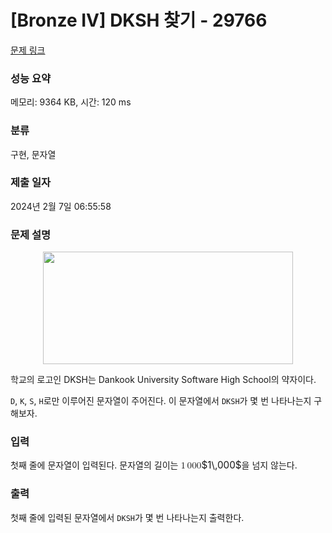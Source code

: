 # [Bronze IV] DKSH 찾기 - 29766 

[문제 링크](https://www.acmicpc.net/problem/29766) 

### 성능 요약

메모리: 9364 KB, 시간: 120 ms

### 분류

구현, 문자열

### 제출 일자

2024년 2월 7일 06:55:58

### 문제 설명

<p style="text-align: center;"><img alt="" longdesc="" src="" style="height: 180px; width: 400px;" title=""></p>

<p>학교의 로고인 DKSH는 Dankook University Software High School의 약자이다.</p>

<p><code>D</code>, <code>K</code>, <code>S</code>, <code>H</code>로만 이루어진 문자열이 주어진다. 이 문자열에서 <code>DKSH</code>가 몇 번 나타나는지 구해보자.</p>

### 입력 

 <p>첫째 줄에 문자열이 입력된다. 문자열의 길이는 <mjx-container class="MathJax" jax="CHTML" style="font-size: 109%; position: relative;"><mjx-math class="MJX-TEX" aria-hidden="true"><mjx-mn class="mjx-n"><mjx-c class="mjx-c31"></mjx-c></mjx-mn><mjx-mstyle><mjx-mspace style="width: 0.167em;"></mjx-mspace></mjx-mstyle><mjx-mn class="mjx-n"><mjx-c class="mjx-c30"></mjx-c><mjx-c class="mjx-c30"></mjx-c><mjx-c class="mjx-c30"></mjx-c></mjx-mn></mjx-math><mjx-assistive-mml unselectable="on" display="inline"><math xmlns="http://www.w3.org/1998/Math/MathML"><mn>1</mn><mstyle scriptlevel="0"><mspace width="0.167em"></mspace></mstyle><mn>000</mn></math></mjx-assistive-mml><span aria-hidden="true" class="no-mathjax mjx-copytext">$1\,000$</span></mjx-container>을 넘지 않는다.</p>

### 출력 

 <p>첫째 줄에 입력된 문자열에서 <code>DKSH</code>가 몇 번 나타나는지 출력한다.</p>

